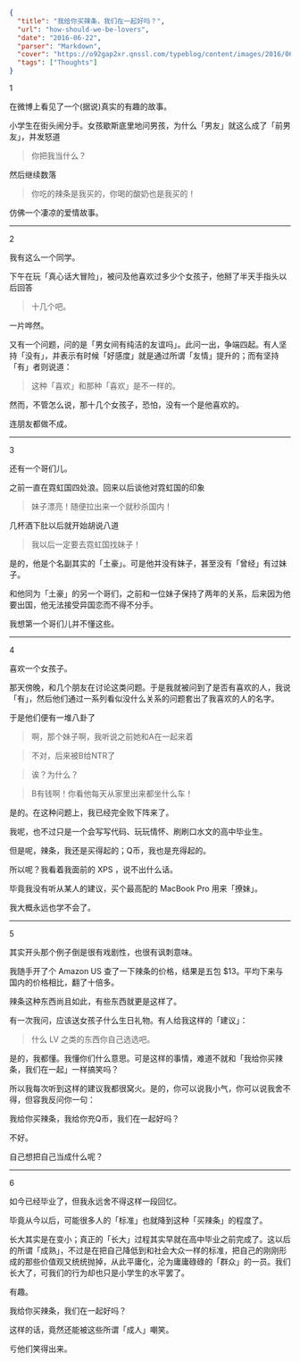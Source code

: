 ```json
{
  "title": "我给你买辣条，我们在一起好吗？",
  "url": "how-should-we-be-lovers",
  "date": "2016-06-22",
  "parser": "Markdown",
  "cover": "https://o92gap2xr.qnssl.com/typeblog/content/images/2016/06/lovers-1.jpg",
  "tags": ["Thoughts"]
}
```

1

在微博上看见了一个(据说)真实的有趣的故事。

小学生在街头闹分手。女孩歇斯底里地问男孩，为什么「男友」就这么成了「前男友」，并发怒道

> 你把我当什么？

然后继续数落

> 你吃的辣条是我买的，你喝的酸奶也是我买的！

仿佛一个凄凉的爱情故事。

---

2

我有这么一个同学。

下午在玩「真心话大冒险」，被问及他喜欢过多少个女孩子，他掰了半天手指头以后回答

> 十几个吧。

一片哗然。

又有一个问题，问的是「男女间有纯洁的友谊吗」。此问一出，争端四起。有人坚持「没有」，并表示有时候「好感度」就是通过所谓「友情」提升的；而有坚持「有」者则说道：

> 这种「喜欢」和那种「喜欢」是不一样的。

然而，不管怎么说，那十几个女孩子，恐怕，没有一个是他喜欢的。

连朋友都做不成。

---

3

还有一个哥们儿。

之前一直在霓虹国四处浪。回来以后谈他对霓虹国的印象

> 妹子漂亮！随便拉出来一个就秒杀国内！

几杯酒下肚以后就开始胡说八道

> 我以后一定要去霓虹国找妹子！

是的，他是个名副其实的「土豪」。可是他并没有妹子，甚至没有「曾经」有过妹子。

和他同为「土豪」的另一个哥们，之前和一位妹子保持了两年的关系，后来因为他要出国，他无法接受异国恋而不得不分手。

我想第一个哥们儿并不懂这些。

---

4

喜欢一个女孩子。

那天傍晚，和几个朋友在讨论这类问题。于是我就被问到了是否有喜欢的人，我说「有」，然后他们通过一系列看似没什么关系的问题套出了我喜欢的人的名字。

于是他们便有一堆八卦了

> 啊，那个妹子啊，我听说之前她和A在一起来着

> 不对，后来被B给NTR了

> 诶？为什么？

> B有钱啊！你看他每天从家里出来都坐什么车！

是的。在这种问题上，我已经完全败下阵来了。

我呢，也不过只是一个会写写代码、玩玩情怀、刷刷口水文的高中毕业生。

但是呢，辣条，我还是买得起的；Q币，我也是充得起的。

所以呢？我看着我面前的 XPS ，说不出什么话。

毕竟我没有听从某人的建议，买个最高配的 MacBook Pro 用来「撩妹」。

我大概永远也学不会了。

---

5

其实开头那个例子倒是很有戏剧性，也很有讽刺意味。

我随手开了个 Amazon US 查了一下辣条的价格，结果是五包 $13。平均下来与国内的价格相比，翻了十倍多。

辣条这种东西尚且如此，有些东西就更是这样了。

有一次我问，应该送女孩子什么生日礼物。有人给我这样的「建议」：

> 什么 LV 之类的东西你自己选选吧。

是的，我都懂。我懂你们什么意思。可是这样的事情，难道不就和「我给你买辣条，我们在一起」一样搞笑吗？

所以我每次听到这样的建议我都很窝火。是的，你可以说我小气，你可以说我舍不得，但容我反问你一句：

我给你买辣条，我给你充Q币，我们在一起好吗？

不好。

自己想把自己当成什么呢？

---

6

如今已经毕业了，但我永远舍不得这样一段回忆。

毕竟从今以后，可能很多人的「标准」也就降到这种「买辣条」的程度了。

长大其实是在变小；真正的「长大」过程其实早就在高中毕业之前完成了。这以后的所谓「成熟」，不过是在把自己降低到和社会大众一样的标准，把自己的刚刚形成的那些价值观又统统抛掉，从此平庸化，沦为庸庸碌碌的「群众」的一员。我们长大了，可我们的行为却也只是小学生的水平罢了。

有趣。

我给你买辣条，我们在一起好吗？

这样的话，竟然还能被这些所谓「成人」嘲笑。

亏他们笑得出来。